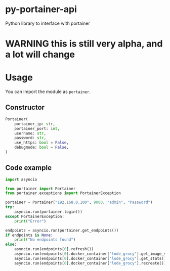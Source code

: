 # py-portainer-api

Python library to interface with portainer

# WARNING this is still very alpha, and a lot will change

# Usage

You can import the module as `portainer`.

## Constructor

```python
Portainer(
    portainer_ip: str,
    portainer_port: int,
    username: str,
    password: str,
    use_https: bool = False,
    debugmode: bool = False,
)
```

## Code example

```python
import asyncio

from portainer import Portainer
from portainer.exceptions import PortainerException

portainer = Portainer("192.168.0.100", 9000, "admin", "Password")
try:
    asyncio.run(portainer.login())
except PortainerException:
    print("Error")

endpoints = asyncio.run(portainer.get_endpoints())
if endpoints is None:
    print("No endpoints found")
else:
    asyncio.run(endpoints[0].refresh())
    asyncio.run(endpoints[0].docker_container["lode_grocy"].get_image_status())
    asyncio.run(endpoints[0].docker_container["lode_grocy"].get_stats())
    asyncio.run(endpoints[0].docker_container["lode_grocy"].recreate())
```
